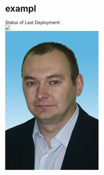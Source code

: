 # exampl

Status of Last Deployment:<br>
<img src="https://github.com/VKosheliuk/exampl/workflows/CI_CD/badge.svg?branch=main"><br>
<IMG SRC="https://github.com/VKosheliuk/exampl/blob/d4a6fb4f19451fe363664a8ca3f1db49f6cec906/templates/Foto_1.jpg" WIDTH = 300><br>
